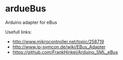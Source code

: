 # ardueBus
Arduino adapter for eBus

Usefull links:
* http://www.mikrocontroller.net/topic/258719
* http://www.ip-symcon.de/wiki/EBus_Adapter
* https://github.com/FrankHinkel/Arduino_SML_eBus

